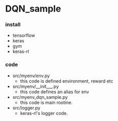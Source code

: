 # DQN_sample

### install
 - tensorflow
 - keras
 - gym
 - keras-rl

### code
 - src/myenv/env.py
    - this code is defined environment, reward etc
 - src/myenv/\_\_init\_\__.py
    - this code defines an alias for env
 - src/myenv_dqn_sample.py
    - this code is main rootine.
 - src/logger.py
    - keras-rl's logger code.
